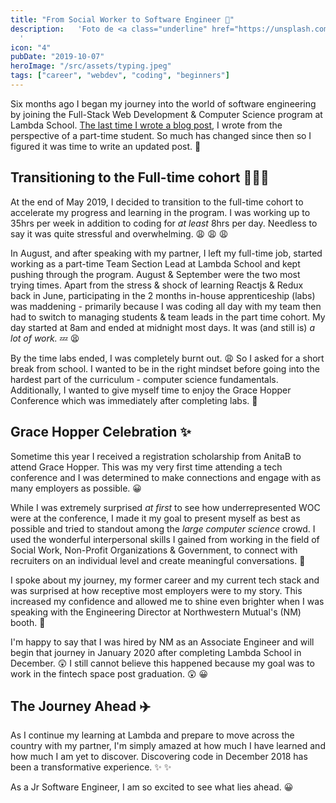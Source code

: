 ```yaml
---
title: "From Social Worker to Software Engineer 💃"
description:   'Foto de <a class="underline" href="https://unsplash.com/es/@adrigeo_?utm_content=creditCopyText&utm_medium=referral&utm_source=unsplash">Adrianna Geo</a> en <a href="https://unsplash.com/es/fotos/una-pintura-en-el-techo-de-un-edificio-1rBg5YSi00c?utm_content=creditCopyText&utm_medium=referral&utm_source=unsplash" class="underline">Unsplash</a>
  '
icon: "4"
pubDate: "2019-10-07"
heroImage: "/src/assets/typing.jpeg"
tags: ["career", "webdev", "coding", "beginners"]
---
```

Six months ago I began my journey into the world of software engineering by joining the Full-Stack Web Development & Computer Science program at Lambda School. [The last time I wrote a blog post]("/src/content/blog/coding-bootcamp.md), I wrote from the perspective of a part-time student. So much has changed since then so I figured it was time to write an updated post. :ledger:

## Transitioning to the Full-time cohort 👩🏽‍💻

At the end of May 2019, I decided to transition to the full-time cohort to accelerate my progress and learning in the program. I was working up to 35hrs per week in addition to coding for _at least_ 8hrs per day. Needless to say it was quite stressful and overwhelming. :weary: :weary: :weary:

In August, and after speaking with my partner, I left my full-time job, started working as a part-time Team Section Lead at Lambda School and kept pushing through the program. August & September were the two most trying times. Apart from the stress & shock of learning Reactjs & Redux back in June, participating in the 2 months in-house apprenticeship (labs) was maddening - primarily because I was coding all day with my team then had to switch to managing students & team leads in the part time cohort. My day started at 8am and ended at midnight most days. It was (and still is) *a lot of work.* :zzz: :tired_face:

By the time labs ended, I was completely burnt out. :weary: So I asked for a short break from school. I wanted to be in the right mindset before going into the hardest part of the curriculum - computer science fundamentals. Additionally, I wanted to give myself time to enjoy the Grace Hopper Conference which was immediately after completing labs. :dancer:

## Grace Hopper Celebration ✨

Sometime this year I received a registration scholarship from AnitaB to attend Grace Hopper. This was my very first time attending a tech conference and I was determined to make connections and engage with as many employers as possible. :grinning:

While I was extremely surprised _at first_ to see how underrepresented WOC were at the conference, I made it my goal to present myself as best as possible and tried to standout among the _large computer science_ crowd. I used the wonderful interpersonal skills I gained from working in the field of Social Work, Non-Profit Organizations & Government, to connect with recruiters on an individual level and create meaningful conversations. :speech_balloon:

I spoke about my journey, my former career and my current tech stack and was surprised at how receptive most employers were to my story. This increased my confidence and allowed me to shine even brighter when I was speaking with the Engineering Director at Northwestern Mutual's (NM) booth. :bank:

I'm happy to say that I was hired by NM as an Associate Engineer and will begin that journey in January 2020 after completing Lambda School in December. :astonished: I still cannot believe this happened because my goal was to work in the fintech space post graduation. :astonished: :grinning:

## The Journey Ahead ✈️

As I continue my learning at Lambda and prepare to move across the country with my partner, I'm simply amazed at how much I have learned and how much I am yet to discover. Discovering code in December 2018 has been a transformative experience.   :sparkles: :sparkles: 

As a Jr Software Engineer, I am so excited to see what lies ahead. :grinning:
